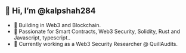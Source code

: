 ## 👋 Hi, I’m @kalpshah284

- 👀 Building in Web3 and Blockchain.
- 🌱 Passionate for Smart Contracts, Web3 Security, Solidity, Rust and Javascript, typescript..
- 💞️ Currently working as a Web3 Security Researcher @ QuillAudits.
